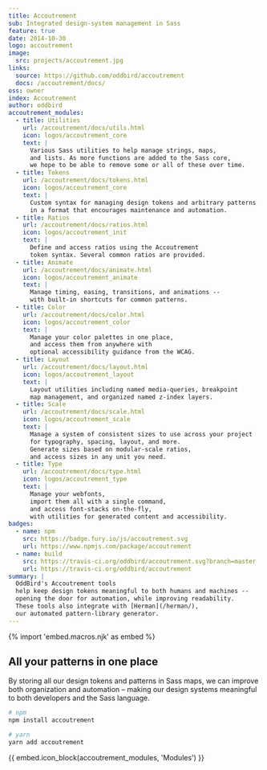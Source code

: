 ```yaml
---
title: Accoutrement
sub: Integrated design-system management in Sass
feature: true
date: 2014-10-30
logo: accoutrement
image:
  src: projects/accoutrement.jpg
links:
  source: https://github.com/oddbird/accoutrement
  docs: /accoutrement/docs/
oss: owner
index: Accoutrement
author: oddbird
accoutrement_modules:
  - title: Utilities
    url: /accoutrement/docs/utils.html
    icon: logos/accoutrement_core
    text: |
      Various Sass utilities to help manage strings, maps,
      and lists. As more functions are added to the Sass core,
      we hope to be able to remove some or all of these over time.
  - title: Tokens
    url: /accoutrement/docs/tokens.html
    icon: logos/accoutrement_core
    text: |
      Custom syntax for managing design tokens and arbitrary patterns
      in a format that encourages maintenance and automation.
  - title: Ratios
    url: /accoutrement/docs/ratios.html
    icon: logos/accoutrement_init
    text: |
      Define and access ratios using the Accoutrement
      token syntax. Several common ratios are provided.
  - title: Animate
    url: /accoutrement/docs/animate.html
    icon: logos/accoutrement_animate
    text: |
      Manage timing, easing, transitions, and animations --
      with built-in shortcuts for common patterns.
  - title: Color
    url: /accoutrement/docs/color.html
    icon: logos/accoutrement_color
    text: |
      Manage your color palettes in one place,
      and access them from anywhere with
      optional accessibility guidance from the WCAG.
  - title: Layout
    url: /accoutrement/docs/layout.html
    icon: logos/accoutrement_layout
    text: |
      Layout utilities including named media-queries, breakpoint
      map management, and organized named z-index layers.
  - title: Scale
    url: /accoutrement/docs/scale.html
    icon: logos/accoutrement_scale
    text: |
      Manage a system of consistent sizes to use across your project
      for typography, spacing, layout, and more.
      Generate sizes based on modular-scale ratios,
      and access sizes in any unit you need.
  - title: Type
    url: /accoutrement/docs/type.html
    icon: logos/accoutrement_type
    text: |
      Manage your webfonts,
      import them all with a single command,
      and access font-stacks on-the-fly,
      with utilities for generated content and accessibility.
badges:
  - name: npm
    src: https://badge.fury.io/js/accoutrement.svg
    url: https://www.npmjs.com/package/accoutrement
  - name: build
    src: https://travis-ci.org/oddbird/accoutrement.svg?branch=master
    url: https://travis-ci.org/oddbird/accoutrement
summary: |
  OddBird's Accoutrement tools
  help keep design tokens meaningful to both humans and machines --
  opening the door for automation, while improving readability.
  These tools also integrate with [Herman](/herman/),
  our automated pattern-library generator.
---
```


{% import 'embed.macros.njk' as embed %}

## All your patterns in one place

By storing all our design tokens and patterns in Sass maps, we can
improve both organization and automation – making our design systems
meaningful to both developers and the Sass language.

```bash
# npm
npm install accoutrement

# yarn
yarn add accoutrement
```

{{ embed.icon_block(accoutrement_modules, 'Modules') }}
